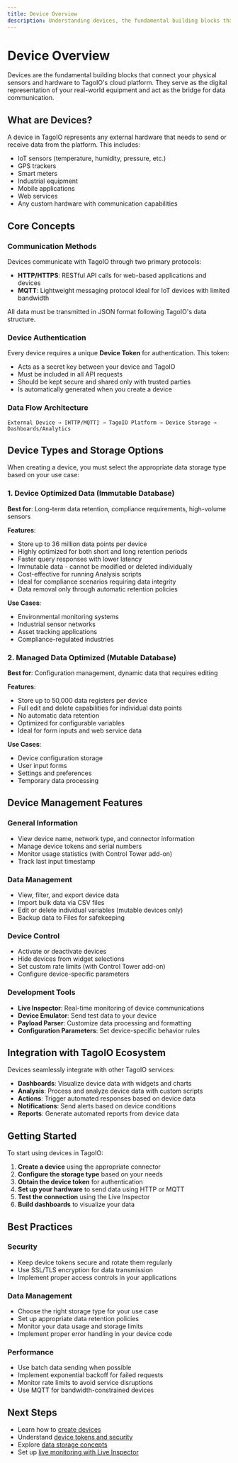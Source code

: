 ```yaml
---
title: Device Overview
description: Understanding devices, the fundamental building blocks that connect your physical sensors and hardware to TagoIO's cloud platform.
---
```


# Device Overview

Devices are the fundamental building blocks that connect your physical sensors and hardware to TagoIO's cloud platform. They serve as the digital representation of your real-world equipment and act as the bridge for data communication.

## What are Devices?

A device in TagoIO represents any external hardware that needs to send or receive data from the platform. This includes:

- IoT sensors (temperature, humidity, pressure, etc.)
- GPS trackers
- Smart meters
- Industrial equipment
- Mobile applications
- Web services
- Any custom hardware with communication capabilities

## Core Concepts

### Communication Methods

Devices communicate with TagoIO through two primary protocols:

- **HTTP/HTTPS**: RESTful API calls for web-based applications and devices
- **MQTT**: Lightweight messaging protocol ideal for IoT devices with limited bandwidth

All data must be transmitted in JSON format following TagoIO's data structure.

### Device Authentication

Every device requires a unique **Device Token** for authentication. This token:
- Acts as a secret key between your device and TagoIO
- Must be included in all API requests
- Should be kept secure and shared only with trusted parties
- Is automatically generated when you create a device

### Data Flow Architecture

```
External Device → [HTTP/MQTT] → TagoIO Platform → Device Storage → Dashboards/Analytics
```

## Device Types and Storage Options

When creating a device, you must select the appropriate data storage type based on your use case:

### 1. Device Optimized Data (Immutable Database)

**Best for**: Long-term data retention, compliance requirements, high-volume sensors

**Features**:
- Store up to 36 million data points per device
- Highly optimized for both short and long retention periods
- Faster query responses with lower latency
- Immutable data - cannot be modified or deleted individually
- Cost-effective for running Analysis scripts
- Ideal for compliance scenarios requiring data integrity
- Data removal only through automatic retention policies

**Use Cases**:
- Environmental monitoring systems
- Industrial sensor networks
- Asset tracking applications
- Compliance-regulated industries

### 2. Managed Data Optimized (Mutable Database)

**Best for**: Configuration management, dynamic data that requires editing

**Features**:
- Store up to 50,000 data registers per device
- Full edit and delete capabilities for individual data points
- No automatic data retention
- Optimized for configurable variables
- Ideal for form inputs and web service data

**Use Cases**:
- Device configuration storage
- User input forms
- Settings and preferences
- Temporary data processing

## Device Management Features

### General Information
- View device name, network type, and connector information
- Manage device tokens and serial numbers
- Monitor usage statistics (with Control Tower add-on)
- Track last input timestamp

### Data Management
- View, filter, and export device data
- Import bulk data via CSV files
- Edit or delete individual variables (mutable devices only)
- Backup data to Files for safekeeping

### Device Control
- Activate or deactivate devices
- Hide devices from widget selections
- Set custom rate limits (with Control Tower add-on)
- Configure device-specific parameters

### Development Tools
- **Live Inspector**: Real-time monitoring of device communications
- **Device Emulator**: Send test data to your device
- **Payload Parser**: Customize data processing and formatting
- **Configuration Parameters**: Set device-specific behavior rules

## Integration with TagoIO Ecosystem

Devices seamlessly integrate with other TagoIO services:

- **Dashboards**: Visualize device data with widgets and charts
- **Analysis**: Process and analyze device data with custom scripts
- **Actions**: Trigger automated responses based on device data
- **Notifications**: Send alerts based on device conditions
- **Reports**: Generate automated reports from device data

## Getting Started

To start using devices in TagoIO:

1. **Create a device** using the appropriate connector
2. **Configure the storage type** based on your needs
3. **Obtain the device token** for authentication
4. **Set up your hardware** to send data using HTTP or MQTT
5. **Test the connection** using the Live Inspector
6. **Build dashboards** to visualize your data

## Best Practices

### Security
- Keep device tokens secure and rotate them regularly
- Use SSL/TLS encryption for data transmission
- Implement proper access controls in your applications

### Data Management
- Choose the right storage type for your use case
- Set up appropriate data retention policies
- Monitor your data usage and storage limits
- Implement proper error handling in your device code

### Performance
- Use batch data sending when possible
- Implement exponential backoff for failed requests
- Monitor rate limits to avoid service disruptions
- Use MQTT for bandwidth-constrained devices

## Next Steps

- Learn how to [create devices](./device-creation.md)
- Understand [device tokens and security](./device-tokens.md)
- Explore [data storage concepts](./data-storage.md)
- Set up [live monitoring with Live Inspector](./live-inspector.md)